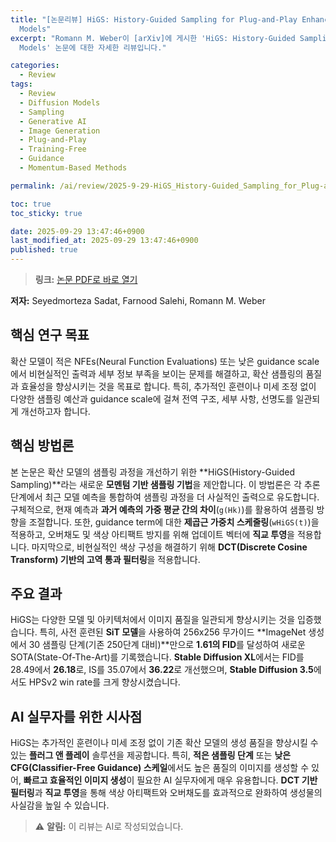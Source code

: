 ```yaml
---
title: "[논문리뷰] HiGS: History-Guided Sampling for Plug-and-Play Enhancement of Diffusion
  Models"
excerpt: "Romann M. Weber이 [arXiv]에 게시한 'HiGS: History-Guided Sampling for Plug-and-Play Enhancement of Diffusion
  Models' 논문에 대한 자세한 리뷰입니다."

categories:
  - Review
tags:
  - Review
  - Diffusion Models
  - Sampling
  - Generative AI
  - Image Generation
  - Plug-and-Play
  - Training-Free
  - Guidance
  - Momentum-Based Methods

permalink: /ai/review/2025-9-29-HiGS_History-Guided_Sampling_for_Plug-and-Play_Enhancement_of_Diffusion_Models/

toc: true
toc_sticky: true

date: 2025-09-29 13:47:46+0900
last_modified_at: 2025-09-29 13:47:46+0900
published: true
---
```

> **링크:** [논문 PDF로 바로 열기](https://arxiv.org/abs/2509.22300)

**저자:** Seyedmorteza Sadat, Farnood Salehi, Romann M. Weber



## 핵심 연구 목표
확산 모델이 적은 NFEs(Neural Function Evaluations) 또는 낮은 guidance scale에서 비현실적인 출력과 세부 정보 부족을 보이는 문제를 해결하고, 확산 샘플링의 품질과 효율성을 향상시키는 것을 목표로 합니다. 특히, 추가적인 훈련이나 미세 조정 없이 다양한 샘플링 예산과 guidance scale에 걸쳐 전역 구조, 세부 사항, 선명도를 일관되게 개선하고자 합니다.

## 핵심 방법론
본 논문은 확산 모델의 샘플링 과정을 개선하기 위한 **HiGS(History-Guided Sampling)**라는 새로운 **모멘텀 기반 샘플링 기법**을 제안합니다. 이 방법론은 각 추론 단계에서 최근 모델 예측을 통합하여 샘플링 과정을 더 사실적인 출력으로 유도합니다. 구체적으로, 현재 예측과 **과거 예측의 가중 평균 간의 차이**(`g(Hk)`)를 활용하여 샘플링 방향을 조절합니다. 또한, guidance term에 대한 **제곱근 가중치 스케줄링**(`wHiGS(t)`)을 적용하고, 오버채도 및 색상 아티팩트 방지를 위해 업데이트 벡터에 **직교 투영**을 적용합니다. 마지막으로, 비현실적인 색상 구성을 해결하기 위해 **DCT(Discrete Cosine Transform) 기반의 고역 통과 필터링**을 적용합니다.

## 주요 결과
HiGS는 다양한 모델 및 아키텍처에서 이미지 품질을 일관되게 향상시키는 것을 입증했습니다. 특히, 사전 훈련된 **SiT 모델**을 사용하여 256x256 무가이드 **ImageNet 생성에서 30 샘플링 단계(기존 250단계 대비)**만으로 **1.61의 FID**를 달성하여 새로운 SOTA(State-Of-The-Art)를 기록했습니다. **Stable Diffusion XL**에서는 FID를 28.49에서 **26.18**로, IS를 35.07에서 **36.22**로 개선했으며, **Stable Diffusion 3.5**에서도 HPSv2 win rate를 크게 향상시켰습니다.

## AI 실무자를 위한 시사점
HiGS는 추가적인 훈련이나 미세 조정 없이 기존 확산 모델의 생성 품질을 향상시킬 수 있는 **플러그 앤 플레이** 솔루션을 제공합니다. 특히, **적은 샘플링 단계** 또는 **낮은 CFG(Classifier-Free Guidance) 스케일**에서도 높은 품질의 이미지를 생성할 수 있어, **빠르고 효율적인 이미지 생성**이 필요한 AI 실무자에게 매우 유용합니다. **DCT 기반 필터링**과 **직교 투영**을 통해 색상 아티팩트와 오버채도를 효과적으로 완화하여 생성물의 사실감을 높일 수 있습니다.

> ⚠️ **알림:** 이 리뷰는 AI로 작성되었습니다.